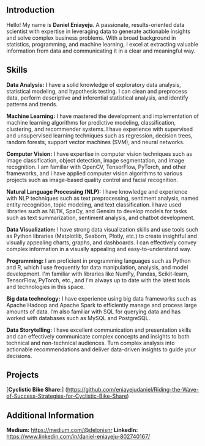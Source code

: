 ## **Introduction**

Hello! My name is **Daniel Eniayeju**. A passionate, results-oriented data scientist with expertise in leveraging data to generate actionable insights and solve complex business problems. With a broad background in statistics, programming, and machine learning, I excel at extracting valuable information from data and communicating it in a clear and meaningful way. 

## **Skills**

**Data Analysis:** I have a solid knowledge of exploratory data analysis, statistical modeling, and hypothesis testing. I can clean and preprocess data, perform descriptive and inferential statistical analysis, and identify patterns and trends. 

**Machine Learning:** I have mastered the development and implementation of machine learning algorithms for predictive modeling, classification, clustering, and recommender systems. I have experience with supervised and unsupervised learning techniques such as regression, decision trees, random forests, support vector machines (SVM), and neural networks. 

**Computer Vision:** I have expertise in computer vision techniques such as image classification, object detection, image segmentation, and image recognition. I am familiar with OpenCV, TensorFlow, PyTorch, and other frameworks, and I have applied computer vision algorithms to various projects such as image-based quality control and facial recognition.

**Natural Language Processing (NLP):**
I have knowledge and experience with NLP techniques such as text preprocessing, sentiment analysis, named entity recognition, topic modeling, and text classification. I have used libraries such as NLTK, SpaCy, and Gensim to develop models for tasks such as text summarization, sentiment analysis, and chatbot development.

**Data Visualization:**
I have strong data visualization skills and use tools such as Python libraries (Matplotlib, Seaborn, Plotly, etc.) to create insightful and visually appealing charts, graphs, and dashboards. I can effectively convey complex information in a visually appealing and easy-to-understand way.

**Programming:**
I am proficient in programming languages such as Python and R, which I use frequently for data manipulation, analysis, and model development. I'm familiar with libraries like NumPy, Pandas, Scikit-learn, TensorFlow, PyTorch, etc., and I'm always up to date with the latest tools and technologies in this space.

**Big data technology:**
I have experience using big data frameworks such as Apache Hadoop and Apache Spark to efficiently manage and process large amounts of data. I’m also familiar with SQL for querying data and has worked with databases such as MySQL and PostgreSQL.

**Data Storytelling:**
I have excellent communication and presentation skills and can effectively communicate complex concepts and insights to both technical and non-technical audiences. Turn complex analysis into actionable recommendations and deliver data-driven insights to guide your decisions. 

## **Projects**
[**Cyclistic Bike Share:**] (https://github.com/eniayejudaniel/Riding-the-Wave-of-Success-Strategies-for-Cyclistic-Bike-Share)

## **Additional Information**
**Medium:** https://medium.com/@delonisnr
**LinkedIn:** https://www.linkedin.com/in/daniel-eniayeju-802740167/
